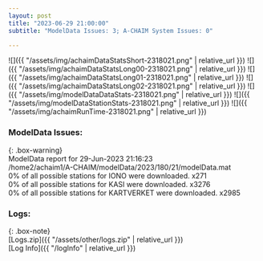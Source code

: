```yaml
---
layout: post
title: "2023-06-29 21:00:00"
subtitle: "ModelData Issues: 3; A-CHAIM System Issues: 0"

---
```


![]({{ "/assets/img/achaimDataStatsShort-2318021.png" | relative_url }})
![]({{ "/assets/img/achaimDataStatsLong00-2318021.png" | relative_url }})
![]({{ "/assets/img/achaimDataStatsLong01-2318021.png" | relative_url }})
![]({{ "/assets/img/achaimDataStatsLong02-2318021.png" | relative_url }})
![]({{ "/assets/img/modelDataDataStats-2318021.png" | relative_url }})
![]({{ "/assets/img/modelDataStationStats-2318021.png" | relative_url }})
![]({{ "/assets/img/achaimRunTime-2318021.png" | relative_url }})


### ModelData Issues:  
  
{: .box-warning}  
 ModelData report for 29-Jun-2023 21:16:23   
 /home2/achaim1/A-CHAIM/modelData/2023/180/21/modelData.mat   
 0% of all possible stations for IONO were downloaded. x271   
 0% of all possible stations for KASI were downloaded. x3276   
 0% of all possible stations for KARTVERKET were downloaded. x2985   
  


### Logs:  
  
{: .box-note}  
[Logs.zip]({{ "/assets/other/logs.zip" | relative_url }})  
[Log Info]({{ "/logInfo" | relative_url }})  
